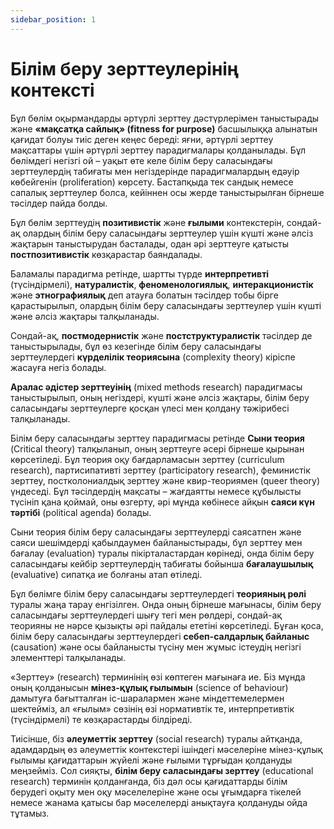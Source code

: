 ```yaml
---
sidebar_position: 1
---
```


# Білім беру зерттеулерінің контексті

Бұл бөлім оқырмандарды әртүрлі зерттеу дәстүрлерімен таныстырады және **«мақсатқа сайлық» (fitness for purpose)** басшылыққа алынатын қағидат болуы тиіс деген кеңес береді: яғни, әртүрлі зерттеу мақсаттары үшін әртүрлі зерттеу парадигмалары қолданылады. Бұл бөлімдегі негізгі ой – уақыт өте келе білім беру саласындағы зерттеулердің табиғаты мен негіздерінде парадигмалардың едәуір көбейгенін (proliferation) көрсету. Бастапқыда тек сандық немесе сапалық зерттеулер болса, кейіннен осы жерде таныстырылған бірнеше тәсілдер пайда болды.

Бұл бөлім зерттеудің **позитивистік** және **ғылыми** контекстерін, сондай-ақ олардың білім беру саласындағы зерттеулер үшін күшті және әлсіз жақтарын таныстырудан басталады, одан әрі зерттеуге қатысты **постпозитивистік** көзқарастар баяндалады.

Баламалы парадигма ретінде, шартты түрде **интерпретивті** (түсіндірмелі), **натуралистік**, **феноменологиялық**, **интеракционистік** және **этнографиялық** деп атауға болатын тәсілдер тобы бірге қарастырылып, олардың білім беру саласындағы зерттеулер үшін күшті және әлсіз жақтары талқыланады.

Сондай-ақ, **постмодернистік** және **постструктуралистік** тәсілдер де таныстырылады, бұл өз кезегінде білім беру саласындағы зерттеулердегі **күрделілік теориясына** (complexity theory) кіріспе жасауға негіз болады.

**Аралас әдістер зерттеуінің** (mixed methods research) парадигмасы таныстырылып, оның негіздері, күшті және әлсіз жақтары, білім беру саласындағы зерттеулерге қосқан үлесі мен қолдану тәжірибесі талқыланады.

Білім беру саласындағы зерттеу парадигмасы ретінде **Сыни теория** (Critical theory) талқыланып, оның зерттеуге әсері бірнеше қырынан көрсетіледі. Бұл теория оқу бағдарламасын зерттеу (curriculum research), партисипативті зерттеу (participatory research), феминистік зерттеу, постколониалдық зерттеу және квир-теориямен (queer theory) үндеседі. Бұл тәсілдердің мақсаты – жағдаятты немесе құбылысты түсініп қана қоймай, оны өзгерту, әрі мұнда көбінесе айқын **саяси күн тәртібі** (political agenda) болады.

Сыни теория білім беру саласындағы зерттеулерді саясатпен және саяси шешімдерді қабылдаумен байланыстырады, бұл зерттеу мен бағалау (evaluation) туралы пікірталастардан көрінеді, онда білім беру саласындағы кейбір зерттеулердің табиғаты бойынша **бағалаушылық** (evaluative) сипатқа ие болғаны атап өтіледі.

Бұл бөлімге білім беру саласындағы зерттеулердегі **теорияның рөлі** туралы жаңа тарау енгізілген. Онда оның бірнеше мағынасы, білім беру саласындағы зерттеулердегі шығу тегі мен рөлдері, сондай-ақ теорияны не нәрсе қызықты әрі пайдалы ететіні көрсетіледі. Бұған қоса, білім беру саласындағы зерттеулердегі **себеп-салдарлық байланыс** (causation) және осы байланысты түсіну мен жұмыс істеудің негізгі элементтері талқыланады.

«Зерттеу» (research) терминінің өзі көптеген мағынаға ие. Біз мұнда оның қолданысын **мінез-құлық ғылымын** (science of behaviour) дамытуға бағытталған іс-шаралармен және міндеттемелермен шектейміз, ал «ғылым» сөзінің өзі нормативтік те, интерпретивтік (түсіндірмелі) те көзқарастарды білдіреді.

Тиісінше, біз **әлеуметтік зерттеу** (social research) туралы айтқанда, адамдардың өз әлеуметтік контекстері ішіндегі мәселеріне мінез-құлық ғылымы қағидаттарын жүйелі және ғылыми тұрғыдан қолдануды меңзейміз. Сол сияқты, **білім беру саласындағы зерттеу** (educational research) терминін қолданғанда, біз дәл осы қағидаттарды білім берудегі оқыту мен оқу мәселелеріне және осы ұғымдарға тікелей немесе жанама қатысы бар мәселелерді анықтауға қолдануды ойда тұтамыз.